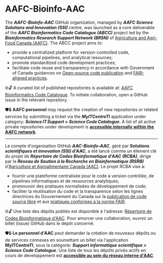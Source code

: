 # AAFC-Bioinfo-AAC

The ***AAFC-Bioinfo-AAC*** GitHub organization, managed by ***AAFC Science Solutions and Innovation (SSI)*** centre, was launched as a core deliverable of the ***AAFC Bioinformatics Code Catalogue (ABCC)*** project led by the ***Bioinformatics Research Support Network (BRSN)*** of [Agriculture and Agri-Food Canada (AAFC)](https://agriculture.canada.ca/en). The ABCC project aims to:
- provide a centralized platform for version-controlled code, computational pipelines, and analytical resources;
- promote standardized code development practices;
- facilitate code reuse and transparency in accordance with Government of Canada guidances on [Open-source code publication](https://www.canada.ca/en/government/system/digital-government/digital-government-innovations/open-source-software/guide-for-publishing-open-source-code.html) and [FAIR-aligned practices](https://www.canada.ca/en/government/system/digital-government/digital-government-innovations/information-management/guidance-assessing-readiness-manage-data-according-findable-accessible-interoperable-reusable-principles.html).

🌐🔓 A curated list of published repositories is available at: [AAFC Bioinformatics Code Catalogue](https://github.com/AAFC-Bioinfo-AAC/ABCC-RCBA-Catalogue). To initiate collaboration, open a GitHub issue in the relevant repository.

🛡️🔒 **AAFC personnel** may request the creation of new repositories or related services by submitting a ticket via the ***MyITCentreTI*** application under category: ***Science IT Support > Science Code Catalogue***. A list of all active private repositories under development is [**accessible internally within the AAFC network**](https://001gc.sharepoint.com/:b:/r/sites/42732/asd1/ABCC/List%20of%20private%20repos.pdf?csf=1&web=1&e=UutYd5).

---

Le compte d'organisation GitHub ***AAC-Bioinfo-AAC***, géré par ***Solutions scientifiques et innovation (SSI) d'AAC***, a été lancé comme un élément clé du projet de ***Répertoire de Codes Bioinformatique d'AAC (RCBA)***, dirigé par le ***Réseau de Soutien à la Recherche en Bioinformatique (RSRB)*** d'[Agriculture et Agroalimentaire Canada (AAC)](https://agriculture.canada.ca/fr). Le projet RCBA vise à:
- fournir une plateforme centralisée pour le code à version contrôlée, de pipelines informatiques et de ressources analytiques;
- promouvoir des pratiques normalisées de développement de code;
- faciliter la réutilisation du code et la transparence selon les lignes directrices du Gouvernement du Canada sur la [publication de code source libre](https://www.canada.ca/fr/gouvernement/systeme/gouvernement-numerique/innovations-gouvernementales-numeriques/logiciels-libres/guide-pour-la-publication-du-code-source-libre.html) et aux [pratiques conformes à la norme FAIR](https://www.canada.ca/fr/gouvernement/systeme/gouvernement-numerique/innovations-gouvernementales-numeriques/gestion-information/orientation-evaluation-etat-preparation-gestion-donnees-selon-principes-donnees-faciles-trouver-accessibles-interoperables-reutilisables.html).
  
🌐🔓 Une liste des dépôts publiés est disponible à l'adresse: [Répertoire de Codes Bioinformatique d'AAC](https://github.com/AAFC-Bioinfo-AAC/ABCC-published-repos). Pour amorcer une collaboration, ouvrez un billet (issue) GitHub dans le dépôt concerné.

🛡️🔒 **Le personnel d'AAC** peut demander la création de nouveaux dépôts ou de services connexes en soumettant un billet via l'application **MyITCentreTI**, sous la catégorie: ***Support informatique scientifique > Science Code Catalogue***. Une liste de tous les dépôts privés actifs en cours de développement est [**accessible au sein du réseau interne d'AAC**](https://001gc.sharepoint.com/:b:/r/sites/42732/asd1/ABCC/List%20of%20private%20repos.pdf?csf=1&web=1&e=UutYd5).
